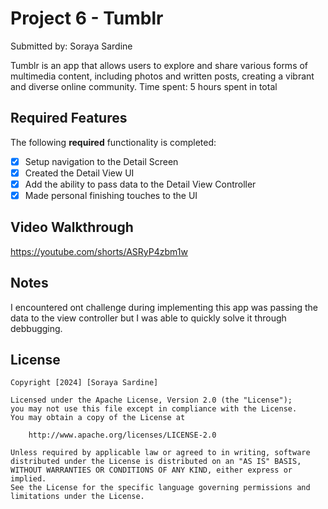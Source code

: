 # Project 6 - Tumblr
Submitted by: Soraya Sardine

Tumblr is an app that allows users to explore and share various forms of multimedia content, including photos and written posts, creating a vibrant and diverse online community.
Time spent: 5 hours spent in total

## Required Features

The following **required** functionality is completed:

- [X] Setup navigation to the Detail Screen
- [X] Created the Detail View UI
- [X] Add the ability to pass data to the Detail View Controller
- [X] Made personal finishing touches to the UI

## Video Walkthrough

https://youtube.com/shorts/ASRyP4zbm1w

## Notes

I encountered ont challenge during implementing this app was passing the data to the view controller but I was able to quickly solve it through debbugging. 
## License

    Copyright [2024] [Soraya Sardine]

    Licensed under the Apache License, Version 2.0 (the "License");
    you may not use this file except in compliance with the License.
    You may obtain a copy of the License at

        http://www.apache.org/licenses/LICENSE-2.0

    Unless required by applicable law or agreed to in writing, software
    distributed under the License is distributed on an "AS IS" BASIS,
    WITHOUT WARRANTIES OR CONDITIONS OF ANY KIND, either express or implied.
    See the License for the specific language governing permissions and
    limitations under the License. 
